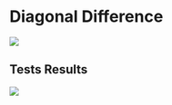 # Diagonal Difference
<img src="https://imgur.com/iNMHtnD.png">

## Tests Results
<img src="https://imgur.com/P2jJ63T.png">
